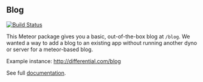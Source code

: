 ## Blog

[![Build Status](https://travis-ci.org/Differential/meteor-blog.png?branch=master)](https://travis-ci.org/Differential/meteor-blog)

This Meteor package gives you a basic, out-of-the-box blog at `/blog`. We wanted a
way to add a blog to an existing app without running another dyno or server for
a meteor-based blog.

Example instance: http://differential.com/blog

See full [documentation](http://github.differential.com/meteor-blog/).

